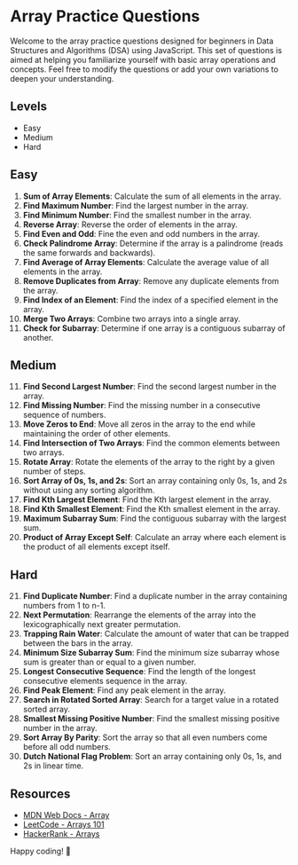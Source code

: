 # Array Practice Questions

Welcome to the array practice questions designed for beginners in Data Structures and Algorithms (DSA) using JavaScript. This set of questions is aimed at helping you familiarize yourself with basic array operations and concepts. Feel free to modify the questions or add your own variations to deepen your understanding.

## Levels

- Easy
- Medium
- Hard

## Easy

1. **Sum of Array Elements**: Calculate the sum of all elements in the array.
2. **Find Maximum Number**: Find the largest number in the array.
3. **Find Minimum Number**: Find the smallest number in the array.
4. **Reverse Array**: Reverse the order of elements in the array.
5. **Find Even and Odd**: Fine the even and odd numbers in the array.
6. **Check Palindrome Array**: Determine if the array is a palindrome (reads the same forwards and backwards).
7. **Find Average of Array Elements**: Calculate the average value of all elements in the array.
8. **Remove Duplicates from Array**: Remove any duplicate elements from the array.
9. **Find Index of an Element**: Find the index of a specified element in the array.
10. **Merge Two Arrays**: Combine two arrays into a single array.
11. **Check for Subarray**: Determine if one array is a contiguous subarray of another.

## Medium

11. **Find Second Largest Number**: Find the second largest number in the array.
12. **Find Missing Number**: Find the missing number in a consecutive sequence of numbers.
13. **Move Zeros to End**: Move all zeros in the array to the end while maintaining the order of other elements.
14. **Find Intersection of Two Arrays**: Find the common elements between two arrays.
15. **Rotate Array**: Rotate the elements of the array to the right by a given number of steps.
16. **Sort Array of 0s, 1s, and 2s**: Sort an array containing only 0s, 1s, and 2s without using any sorting algorithm.
17. **Find Kth Largest Element**: Find the Kth largest element in the array.
18. **Find Kth Smallest Element**: Find the Kth smallest element in the array.
19. **Maximum Subarray Sum**: Find the contiguous subarray with the largest sum.
20. **Product of Array Except Self**: Calculate an array where each element is the product of all elements except itself.

## Hard

21. **Find Duplicate Number**: Find a duplicate number in the array containing numbers from 1 to n-1.
22. **Next Permutation**: Rearrange the elements of the array into the lexicographically next greater permutation.
23. **Trapping Rain Water**: Calculate the amount of water that can be trapped between the bars in the array.
24. **Minimum Size Subarray Sum**: Find the minimum size subarray whose sum is greater than or equal to a given number.
25. **Longest Consecutive Sequence**: Find the length of the longest consecutive elements sequence in the array.
26. **Find Peak Element**: Find any peak element in the array.
27. **Search in Rotated Sorted Array**: Search for a target value in a rotated sorted array.
28. **Smallest Missing Positive Number**: Find the smallest missing positive number in the array.
29. **Sort Array By Parity**: Sort the array so that all even numbers come before all odd numbers.
30. **Dutch National Flag Problem**: Sort an array containing only 0s, 1s, and 2s in linear time.

## Resources

- [MDN Web Docs - Array](https://developer.mozilla.org/en-US/docs/Web/JavaScript/Reference/Global_Objects/Array)
- [LeetCode - Arrays 101](https://leetcode.com/explore/learn/card/fun-with-arrays/)
- [HackerRank - Arrays](https://www.hackerrank.com/domains/data-structures/arrays)

Happy coding! 🚀
